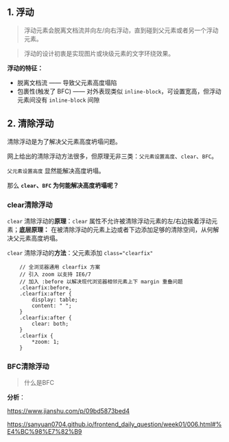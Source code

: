 ## 1. 浮动

> 浮动元素会脱离文档流并向左/向右浮动，直到碰到父元素或者另一个浮动元素。

> 浮动的设计初衷是实现图片或块级元素的文字环绕效果。

**浮动的特征：**

- 脱离文档流 —— 导致父元素高度塌陷
- 包裹性(触发了 BFC) —— 对外表现类似 `inline-block`，可设置宽高，但浮动元素间没有 `inline-block` 间隙

## 2. 清除浮动

清除浮动是为了解决父元素高度坍塌问题。

网上给出的清除浮动方法很多，但原理无非三类：`父元素设置高度`、`clear`、`BFC`。

`父元素设置高度` 显然能解决高度坍塌。

那么 **`clear`、`BFC` 为何能解决高度坍塌呢？**

### clear清除浮动

`clear` 清除浮动的**原理**：`clear` 属性不允许被清除浮动元素的左/右边挨着浮动元素；**底层原理：** 在被清除浮动的元素上边或者下边添加足够的清除空间，从何解决父元素高度坍塌。

`clear` 清除浮动的**方法**：父元素添加 `class="clearfix"`

        // 全浏览器通用 clearfix 方案
        // 引入 zoom 以支持 IE6/7
        // 加入 :before 以解决现代浏览器相邻元素上下 margin 重叠问题
        .clearfix:before,
        .clearfix:after {
            display: table;
            content: " ";
        }
        .clearfix:after {
            clear: both;
        }
        .clearfix {
            *zoom: 1;
        }

### BFC清除浮动
> 什么是BFC



**分析**：

https://www.jianshu.com/p/09bd5873bed4

https://sanyuan0704.github.io/frontend_daily_question/week01/006.html#%E4%BC%98%E7%82%B9
